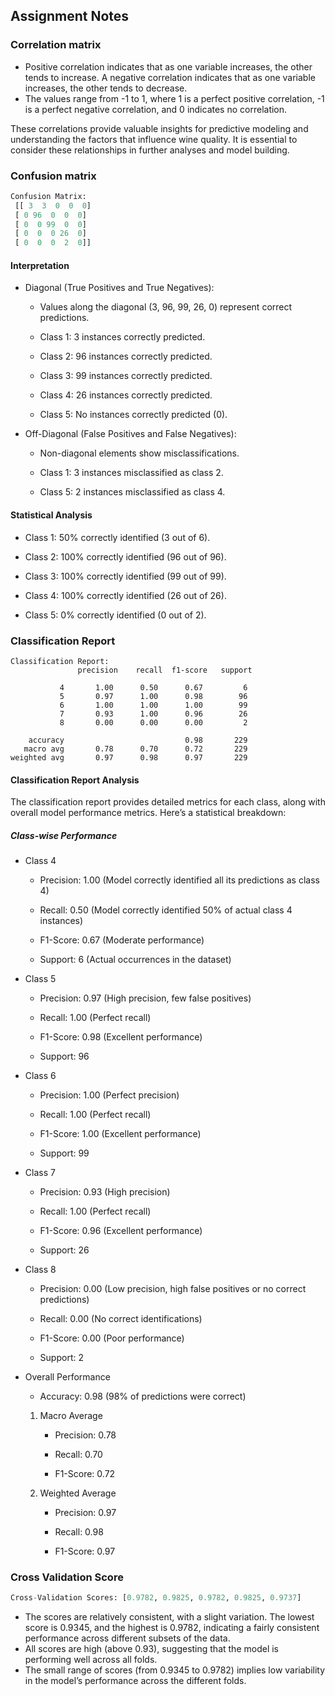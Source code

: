 
## Assignment Notes

### Correlation matrix
- Positive correlation indicates that as one variable increases, the other tends to increase. A negative correlation indicates that as one variable increases, the other tends to decrease.
- The values range from -1 to 1, where 1 is a perfect positive correlation, -1 is a perfect negative correlation, and 0 indicates no correlation.

These correlations provide valuable insights for predictive modeling and understanding the factors that influence wine quality. It is essential to consider these relationships in further analyses and model building.


### Confusion matrix
```python
Confusion Matrix:
 [[ 3  3  0  0  0]
 [ 0 96  0  0  0]
 [ 0  0 99  0  0]
 [ 0  0  0 26  0]
 [ 0  0  0  2  0]]
 ```
 
#### Interpretation
- Diagonal (True Positives and True Negatives):

    - Values along the diagonal (3, 96, 99, 26, 0) represent correct predictions.

    - Class 1: 3 instances correctly predicted.

    - Class 2: 96 instances correctly predicted.

    - Class 3: 99 instances correctly predicted.

    - Class 4: 26 instances correctly predicted.

    - Class 5: No instances correctly predicted (0).

- Off-Diagonal (False Positives and False Negatives):

    - Non-diagonal elements show misclassifications.

    - Class 1: 3 instances misclassified as class 2.

    - Class 5: 2 instances misclassified as class 4.

#### Statistical Analysis

- Class 1: 50% correctly identified (3 out of 6).

- Class 2: 100% correctly identified (96 out of 96).

- Class 3: 100% correctly identified (99 out of 99).

- Class 4: 100% correctly identified (26 out of 26).

- Class 5: 0% correctly identified (0 out of 2).


### Classification Report
```
Classification Report:
               precision    recall  f1-score   support

           4       1.00      0.50      0.67         6
           5       0.97      1.00      0.98        96
           6       1.00      1.00      1.00        99
           7       0.93      1.00      0.96        26
           8       0.00      0.00      0.00         2

    accuracy                           0.98       229
   macro avg       0.78      0.70      0.72       229
weighted avg       0.97      0.98      0.97       229
```
#### Classification Report Analysis
The classification report provides detailed metrics for each class, along with overall model performance metrics. Here’s a statistical breakdown:

##### Class-wise Performance
- Class 4

    - Precision: 1.00 (Model correctly identified all its predictions as class 4)

    - Recall: 0.50 (Model correctly identified 50% of actual class 4 instances)

    - F1-Score: 0.67 (Moderate performance)

    - Support: 6 (Actual occurrences in the dataset)

- Class 5

    - Precision: 0.97 (High precision, few false positives)

    - Recall: 1.00 (Perfect recall)

    - F1-Score: 0.98 (Excellent performance)

    - Support: 96

- Class 6

    - Precision: 1.00 (Perfect precision)

    - Recall: 1.00 (Perfect recall)

    - F1-Score: 1.00 (Excellent performance)

    - Support: 99

- Class 7

    - Precision: 0.93 (High precision)

    - Recall: 1.00 (Perfect recall)

    - F1-Score: 0.96 (Excellent performance)

    - Support: 26

- Class 8

    - Precision: 0.00 (Low precision, high false positives or no correct predictions)

    - Recall: 0.00 (No correct identifications)

    - F1-Score: 0.00 (Poor performance)

    - Support: 2

- Overall Performance

    - Accuracy: 0.98 (98% of predictions were correct)

    1. Macro Average

        - Precision: 0.78

        - Recall: 0.70

        - F1-Score: 0.72

    2. Weighted Average

        - Precision: 0.97

        - Recall: 0.98

        - F1-Score: 0.97

### Cross Validation Score
```python
Cross-Validation Scores: [0.9782, 0.9825, 0.9782, 0.9825, 0.9737]
```
- The scores are relatively consistent, with a slight variation. The lowest score is 0.9345, and the highest is 0.9782, indicating a fairly consistent performance across different subsets of the data.
- All scores are high (above 0.93), suggesting that the model is performing well across all folds. 
- The small range of scores (from 0.9345 to 0.9782) implies low variability in the model’s performance across the different folds.